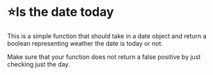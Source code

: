 # :star:Is the date today

This is a simple function that should take in a date object and return a boolean representing weather the date is today or not.

Make sure that your function does not return a false positive by just checking just the day.
